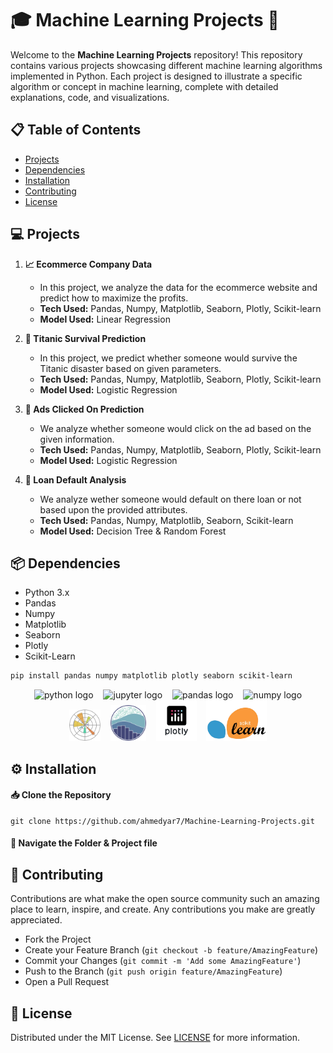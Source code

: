 # 🎓 Machine Learning Projects 🤖

Welcome to the **Machine Learning Projects** repository! This repository contains various projects showcasing different machine learning algorithms implemented in Python. Each project is designed to illustrate a specific algorithm or concept in machine learning, complete with detailed explanations, code, and visualizations.

## 📋 Table of Contents

- [Projects](#projects)
- [Dependencies](#dependencies)
- [Installation](#installation)
- [Contributing](#contributing)
- [License](#license)

## 💻 Projects

1. **📈 Ecommerce Company Data**

   - In this project, we analyze the data for the ecommerce website and predict how to maximize the profits.
   - **Tech Used:** Pandas, Numpy, Matplotlib, Seaborn, Plotly, Scikit-learn
   - **Model Used:** Linear Regression

2. **🚢 Titanic Survival Prediction**

   - In this project, we predict whether someone would survive the Titanic disaster based on given parameters.
   - **Tech Used:** Pandas, Numpy, Matplotlib, Seaborn, Plotly, Scikit-learn
   - **Model Used:** Logistic Regression

3. **📰 Ads Clicked On Prediction**
   - We analyze whether someone would click on the ad based on the given information.
   - **Tech Used:** Pandas, Numpy, Matplotlib, Seaborn, Plotly, Scikit-learn
   - **Model Used:** Logistic Regression
4. **💸 Loan Default Analysis**

   - We analyze wether someone would default on there loan or not based upon the provided attributes.
   - **Tech Used:** Pandas, Numpy, Matplotlib, Seaborn, Scikit-learn
   - **Model Used:** Decision Tree & Random Forest

## 📦 Dependencies

- Python 3.x
- Pandas
- Numpy
- Matplotlib
- Seaborn
- Plotly
- Scikit-Learn

```sh
pip install pandas numpy matplotlib plotly seaborn scikit-learn

```

<div align="center">

<span>
  <img src="https://skillicons.dev/icons?i=py" height="40" alt="python logo" style="margin: 0 6px;" />
  <img src="https://cdn.jsdelivr.net/gh/devicons/devicon/icons/jupyter/jupyter-original.svg" height="40" alt="jupyter logo" style="margin: 0 6px;" />
  <img src="https://cdn.jsdelivr.net/gh/devicons/devicon/icons/pandas/pandas-original.svg" height="40" alt="pandas logo" style="margin: 0 6px;" />
  <img src="https://cdn.jsdelivr.net/gh/devicons/devicon/icons/numpy/numpy-original.svg" height="40" alt="numpy logo" style="margin: 0 6px;" />
  <img src="img/matplotlib.png" height="50" style="margin: 0 6px;" />
  <img src="img/seaborn.png" height="57" style="margin: 0 6px;" />
  <img src="img/plotly.png" height="65" style="margin: 0 6px;" />
  <img src="img/scikitlearn.png" height="65" style="margin: 0 6px;" />
</span>

</div>

## ⚙️ Installation

#### 📥 Clone the Repository

```
git clone https://github.com/ahmedyar7/Machine-Learning-Projects.git
```

#### 📂 Navigate the Folder & Project file

## 🤝 Contributing

Contributions are what make the open source community such an amazing place to learn, inspire, and create. Any contributions you make are greatly appreciated.

- Fork the Project
- Create your Feature Branch (`git checkout -b feature/AmazingFeature`)
- Commit your Changes (`git commit -m 'Add some AmazingFeature'`)
- Push to the Branch (`git push origin feature/AmazingFeature`)
- Open a Pull Request

## 📜 License

Distributed under the MIT License. See [LICENSE](LICENSE) for more information.
